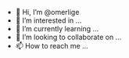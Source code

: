 - 👋 Hi, I’m @omerlige
- 👀 I’m interested in ...
- 🌱 I’m currently learning ...
- 💞️ I’m looking to collaborate on ...
- 📫 How to reach me ...

<!---
omerlige/omerlige is a ✨ special ✨ repository because its `README.md` (this file) appears on your GitHub profile.
You can click the Preview link to take a look at your changes.
--->
